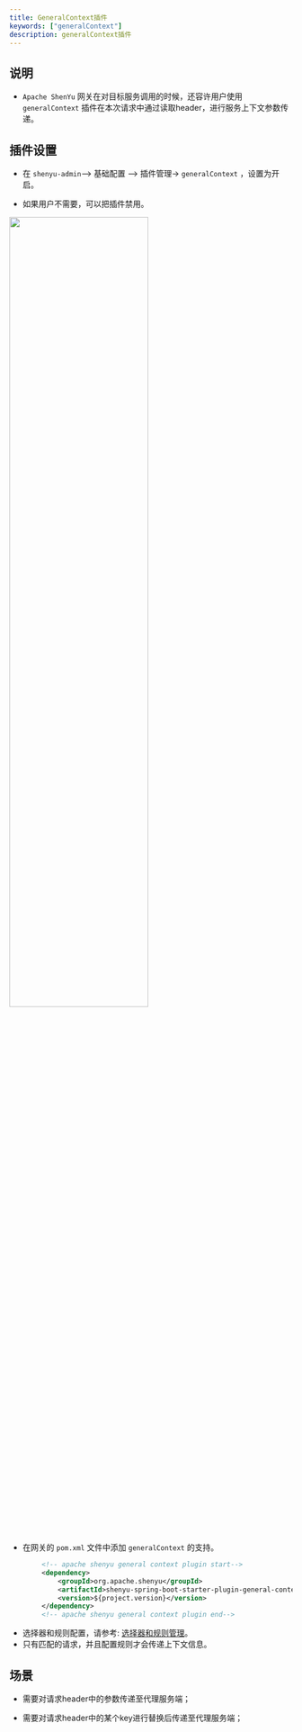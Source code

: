 ```yaml
---
title: GeneralContext插件
keywords: ["generalContext"]
description: generalContext插件
---
```


## 说明

* `Apache ShenYu` 网关在对目标服务调用的时候，还容许用户使用 `generalContext` 插件在本次请求中通过读取header，进行服务上下文参数传递。

## 插件设置

* 在 `shenyu-admin`--> 基础配置 --> 插件管理-> `generalContext` ，设置为开启。

* 如果用户不需要，可以把插件禁用。


<img src="/img/shenyu/plugin/general-context/general-context-open-zh.png" width="70%" height="60%" />


* 在网关的 `pom.xml` 文件中添加 `generalContext` 的支持。


```xml
        <!-- apache shenyu general context plugin start-->
        <dependency>
            <groupId>org.apache.shenyu</groupId>
            <artifactId>shenyu-spring-boot-starter-plugin-general-context</artifactId>
            <version>${project.version}</version>
        </dependency>
        <!-- apache shenyu general context plugin end-->
```

* 选择器和规则配置，请参考: [选择器和规则管理](../../user-guide/admin-usage/selector-and-rule)。
* 只有匹配的请求，并且配置规则才会传递上下文信息。

## 场景

* 需要对请求header中的参数传递至代理服务端；

* 需要对请求header中的某个key进行替换后传递至代理服务端；